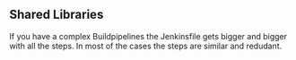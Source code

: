 ## Shared Libraries

If you have a complex Buildpipelines the Jenkinsfile gets bigger and bigger with all the steps. In most of the cases the steps are similar and redudant.

